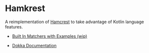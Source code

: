 # Hamkrest

A reimplementation of [Hamcrest](https://hamcrest.org/) to take advantage of Kotlin language features.

- [Built In Matchers with Examples (wip)](matchers/)

- [Dokka Documentation](dokka/)